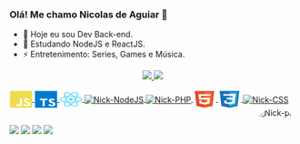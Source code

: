 ### Olá! Me chamo Nicolas de Aguiar 👋

 
- 🔭 Hoje eu sou Dev Back-end.
- 🌱 Estudando NodeJS e ReactJS.
- ⚡ Entretenimento: Series, Games e Música.

<div align="center">
  <a href="https://github.com/nicktoon21">
  <img height="180em" src="https://github-readme-stats.vercel.app/api?username=nicktoon21&show_icons=true&theme=dracula&include_all_commits=true&count_private=true"/>
  <img height="180em" src="https://github-readme-stats.vercel.app/api/top-langs/?username=nicktoon21&layout=compact&langs_count=7&theme=dracula"/>
</div>
<div style="display: inline_block"><br>
  <img align="center" alt="Nick-Js" height="30" width="40" src="https://raw.githubusercontent.com/devicons/devicon/master/icons/javascript/javascript-plain.svg">
  <img align="center" alt="Nick-Ts" height="30" width="40" src="https://raw.githubusercontent.com/devicons/devicon/master/icons/typescript/typescript-plain.svg">
  <img align="center" alt="Nick-React" height="30" width="40" src="https://raw.githubusercontent.com/devicons/devicon/master/icons/react/react-original.svg">
  <img align="center" alt="Nick-NodeJS" height="30" width="40" src="https://cdn.jsdelivr.net/gh/devicons/devicon/icons/nodejs/nodejs-plain.svg" />
  <img align="center" alt="Nick-PHP" height="30" width="40"src="https://cdn.jsdelivr.net/gh/devicons/devicon/icons/php/php-plain.svg" />
  <img align="center" alt="Nick-HTML" height="30" width="40" src="https://raw.githubusercontent.com/devicons/devicon/master/icons/html5/html5-original.svg">
  <img align="center" alt="Nick-CSS" height="30" width="40" src="https://raw.githubusercontent.com/devicons/devicon/master/icons/css3/css3-original.svg">
 <img align="center" alt="Nick-CSS" height="30" width="40" src="https://go.dev/blog/go-brand/Go-Logo/SVG/Go-Logo_Aqua.svg">
  <img align="right" alt="Nick-pic" height="150" style="border-radius:50px;"  src="https://pa1.narvii.com/6273/00fa11149311cbad8f7b83d2722e9c304c0002f6_hq.gif">
</div>

 ##
 
 <div>
 <a href="https://www.linkedin.com/in/nicolas-aguiar-0b7549171" target="_blank"><img src="https://img.shields.io/badge/-LinkedIn-%230077B5?style=for-the-badge&logo=linkedin&logoColor=white" target="_blank"></a>
  <a href="https://www.instagram.com/ntcnicolas" target="_blank"><img src="https://img.shields.io/badge/-Instagram-%23E4405F?style=for-the-badge&logo=instagram&logoColor=white" target="_blank"></a>
  <a href="https://www.facebook.com/NicolasAguiarKaammus" target="_blank"><img src="https://img.shields.io/badge/Facebook-1877F2?style=for-the-badge&logo=facebook&logoColor=white" target="_blank"></a>
  <a href="mailto:nicolas98aguiar@gmail.com?subject=Hello%20again" target="_blank"><img src="https://img.shields.io/badge/Gmail-D14836?style=for-the-badge&logo=gmail&logoColor=white" target="_blank"></a>
 </div>
